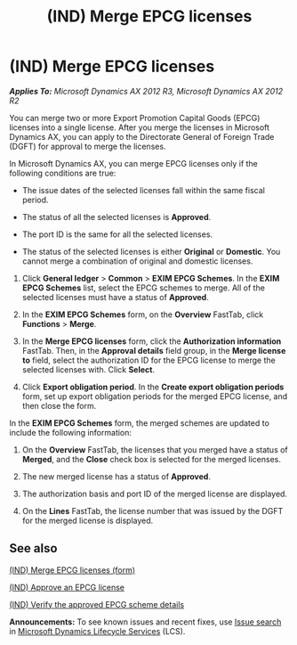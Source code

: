 ﻿---
title: (IND) Merge EPCG licenses
TOCTitle: (IND) Merge EPCG licenses
ms:assetid: 14720789-b60e-49db-a263-d16ef2bba40d
ms:mtpsurl: https://technet.microsoft.com/en-us/library/JJ664506(v=AX.60)
ms:contentKeyID: 49385585
ms.date: 04/18/2014
mtps_version: v=AX.60
f1_keywords:
- merge
- (IND)
- india
- EPCG licenses
- Merge EPCG licenses
---

# (IND) Merge EPCG licenses 


_**Applies To:** Microsoft Dynamics AX 2012 R3, Microsoft Dynamics AX 2012 R2_

You can merge two or more Export Promotion Capital Goods (EPCG) licenses into a single license. After you merge the licenses in Microsoft Dynamics AX, you can apply to the Directorate General of Foreign Trade (DGFT) for approval to merge the licenses.

In Microsoft Dynamics AX, you can merge EPCG licenses only if the following conditions are true:

  - The issue dates of the selected licenses fall within the same fiscal period.

  - The status of all the selected licenses is **Approved**.

  - The port ID is the same for all the selected licenses.

  - The status of the selected licenses is either **Original** or **Domestic**. You cannot merge a combination of original and domestic licenses.

<!-- end list -->

1.  Click **General ledger** \> **Common** \> **EXIM EPCG Schemes**. In the **EXIM EPCG Schemes** list, select the EPCG schemes to merge. All of the selected licenses must have a status of **Approved**.

2.  In the **EXIM EPCG Schemes** form, on the **Overview** FastTab, click **Functions** \> **Merge**.

3.  In the **Merge EPCG licenses** form, click the **Authorization information** FastTab. Then, in the **Approval details** field group, in the **Merge license to** field, select the authorization ID for the EPCG license to merge the selected licenses with. Click **Select**.

4.  Click **Export obligation period**. In the **Create export obligation periods** form, set up export obligation periods for the merged EPCG license, and then close the form.

In the **EXIM EPCG Schemes** form, the merged schemes are updated to include the following information:

1.  On the **Overview** FastTab, the licenses that you merged have a status of **Merged**, and the **Close** check box is selected for the merged licenses.

2.  The new merged license has a status of **Approved**.

3.  The authorization basis and port ID of the merged license are displayed.

4.  On the **Lines** FastTab, the license number that was issued by the DGFT for the merged license is displayed.

## See also

[(IND) Merge EPCG licenses (form)](https://technet.microsoft.com/en-us/library/jj678008\(v=ax.60\))

[(IND) Approve an EPCG license](ind-approve-an-epcg-license.md)

[(IND) Verify the approved EPCG scheme details](ind-verify-the-approved-epcg-scheme-details.md)

  
**Announcements:** To see known issues and recent fixes, use [Issue search](http://go.microsoft.com/fwlink/?linkid=389258) in [Microsoft Dynamics Lifecycle Services](http://go.microsoft.com/fwlink/?linkid=306505) (LCS).

